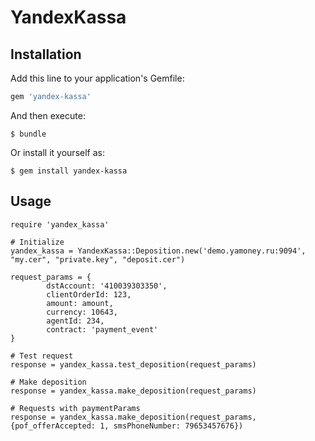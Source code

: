 # YandexKassa

## Installation

Add this line to your application's Gemfile:

```ruby
gem 'yandex-kassa'
```

And then execute:

	$ bundle

Or install it yourself as:

	$ gem install yandex-kassa

## Usage

	require 'yandex_kassa'

	# Initialize
	yandex_kassa = YandexKassa::Deposition.new('demo.yamoney.ru:9094', "my.cer", "private.key", "deposit.cer")
	
	request_params = {
			dstAccount: '410039303350',
			clientOrderId: 123,
			amount: amount,
			currency: 10643,
			agentId: 234,
			contract: 'payment_event'
	}
	
	# Test request
	response = yandex_kassa.test_deposition(request_params)
	
	# Make deposition
	response = yandex_kassa.make_deposition(request_params)
	
	# Requests with paymentParams
	response = yandex_kassa.make_deposition(request_params, {pof_offerAccepted: 1, smsPhoneNumber: 79653457676})

